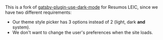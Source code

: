 This is a fork of [gatsby-plugin-use-dark-mode](https://github.com/wKovacs64/gatsby-plugin-use-dark-mode)
for Resumos LEIC, since we have two different requirements:

- Our theme style picker has 3 options instead of 2 (light, dark **and** system).
- We don't want to change the user's preferences when the site loads.
